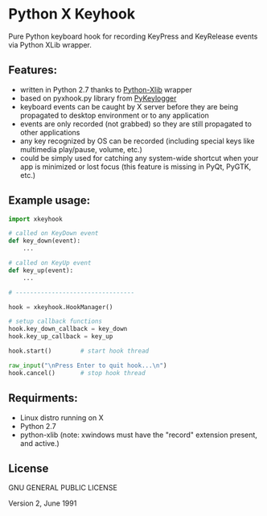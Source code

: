 Python X Keyhook
=========

Pure Python keyboard hook for recording KeyPress and KeyRelease events via Python XLib wrapper.

Features:
-----

  - written in Python 2.7 thanks to [Python-Xlib][1] wrapper
  - based on pyxhook.py library from [PyKeylogger][2]
  - keyboard events can be caught by X server before they are being propagated to desktop environment or to any application
  - events are only recorded (not grabbed) so they are still propagated to other applications
  - any key recognized by OS can be recorded (including special keys like multimedia play/pause, volume, etc.)
  - could be simply used for catching any system-wide shortcut when your app is minimized or lost focus (this feature is missing in PyQt, PyGTK, etc.)


Example usage:
----

```python
import xkeyhook

# called on KeyDown event
def key_down(event):
    ...

# called on KeyUp event
def key_up(event):
    ...

# ---------------------------------

hook = xkeyhook.HookManager()

# setup callback functions
hook.key_down_callback = key_down
hook.key_up_callback = key_up

hook.start()        # start hook thread

raw_input("\nPress Enter to quit hook...\n")
hook.cancel()       # stop hook thread
```

Requirments:
-----------

- Linux distro running on X
- Python 2.7
- python-xlib (note: xwindows must have the "record" extension present, and active.)

License
----

GNU GENERAL PUBLIC LICENSE

Version 2, June 1991


[1]:http://python-xlib.sourceforge.net/
[2]:http://sourceforge.net/projects/pykeylogger/

